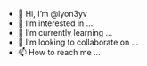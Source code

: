 - 👋 Hi, I’m @lyon3yv
- 👀 I’m interested in ...
- 🌱 I’m currently learning ...
- 💞️ I’m looking to collaborate on ...
- 📫 How to reach me ...

<!---
lyon3yv/lyon3yv is a ✨ special ✨ repository because its `README.md` (this file) appears on your GitHub profile.
You can click the Preview link to take a look at your changes.
--->
